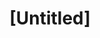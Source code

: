 ---
pid: RS394
title: "[Untitled]"
location_transcription: 
zipcode: 
outside_phl: 
neighborhood: 
age: 
age_range: 
instagram: 
image_file_name: RS_394.jpg
proposal_transcription: |-
  Jesus
  Allah
  Victory
  People
  Sins
topic: Religion
topic_summary: '0'
type: Other No Form
keywords_other: Religion
credit: 
image_labels: 
twitter: 
facebook: 
permalink: "/monuments/rs394/"
layout: item-page
---